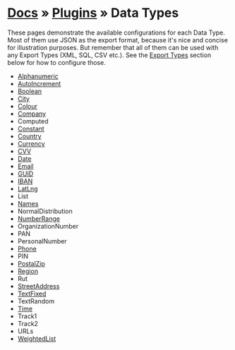 # [Docs](../../../../docs/README.md) &raquo; [Plugins](../README.md) &raquo; Data Types

These pages demonstrate the available configurations for each Data Type. Most of them use JSON as the export format,
because it's nice and concise for illustration purposes. But remember that all of them can be used with any Export
Types (XML, SQL, CSV etc.). See the [Export Types](#export-types) section below for how to configure those.

- [Alphanumeric](./Alphanumeric/README.md)
- [AutoIncrement](./AutoIncrement/README.md)
- [Boolean](./Boolean/README.md)
- [City](./City/README.md)
- [Colour](./Colour/README.md)
- [Company](./Company/README.md)
- Computed
- [Constant](./Constant/README.md)
- [Country](./Country/README.md)
- [Currency](./Currency/README.md)
- [CVV](./CVV/README.md)
- [Date](./Date/README.md)
- [Email](./Email/README.md)
- [GUID](./GUID/README.md)
- [IBAN](./IBAN/README.md)
- [LatLng](./LatLng/README.md)
- List
- [Names](./Names/README.md)
- NormalDistribution
- [NumberRange](./NumberRange/README.md)
- OrganizationNumber
- PAN
- PersonalNumber
- [Phone](./Phone/README.md)
- PIN
- [PostalZip](./PostalZip/README.md)
- [Region](./Region/README.md)
- Rut
- [StreetAddress](./StreetAddress/README.md)
- [TextFixed](./TextFixed/README.md)
- TextRandom
- [Time](./Time/README.md)
- Track1
- Track2
- URLs
- [WeightedList](./WeightedList/README.md)
